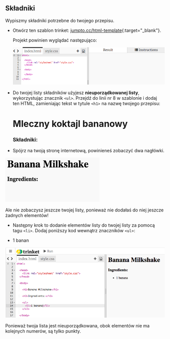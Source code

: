 ## Składniki

Wypiszmy składniki potrzebne do twojego przepisu.

+ Otwórz ten szablon trinket: [jumpto.cc/html-template](http://jumpto.cc/html-template){:target="_blank"}.
    
    Projekt powinien wyglądać następująco:
    
    ![zrzut ekranu](images/recipe-starter.png)

+ Do twojej listy składników użyjesz **nieuporządkowanej listy**, wykorzystując znacznik `<ul>`. Przejdź do linii nr 8 w szablonie i dodaj ten HTML, zamieniając tekst w tytule `<h1>` na nazwę twojego przepisu:

    <h1>Mleczny koktajl bananowy</h1>
    
    <h3>Składniki:</h3>
    
    <ul>
    
    </ul>
    

+ Spójrz na twoją stronę internetową, powinieneś zobaczyć dwa nagłówki.

![zrzut ekranu](images/recipe-headings.png)

Ale nie zobaczysz jeszcze twojej listy, ponieważ nie dodałaś do niej jeszcze żadnych elementów!

+ Następny krok to dodanie elementów listy do twojej listy za pomocą tagu `<li>`. Dodaj poniższy kod wewnątrz znaczników `<ul>`:

    <li>1 banan</li>
    

![zrzut ekranu](images/recipe-ul.png)

Ponieważ twoja lista jest nieuporządkowana, obok elementów nie ma kolejnych numerów, są tylko punkty.